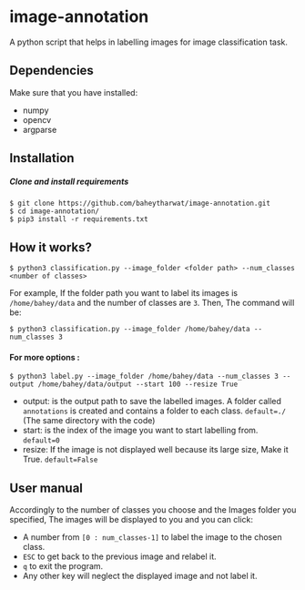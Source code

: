# image-annotation
A python script that helps in labelling images for image classification task.

## Dependencies
Make sure that you have installed:
- numpy
- opencv
- argparse

## Installation
##### Clone and install requirements
    $ git clone https://github.com/baheytharwat/image-annotation.git
    $ cd image-annotation/
    $ pip3 install -r requirements.txt
    
## How it works?

    $ python3 classification.py --image_folder <folder path> --num_classes  <number of classes>
    
For example, If the folder path you want to label its images is  `/home/bahey/data` and the number of classes are `3`. Then, The command will be:

    $ python3 classification.py --image_folder /home/bahey/data --num_classes 3 

#### For more options :
    $ python3 label.py --image_folder /home/bahey/data --num_classes 3 --output /home/bahey/data/output --start 100 --resize True 

- output: is the output path to save the labelled images. A folder called `annotations` is created and contains a folder to each class. `default=./` (The same directory with the code)
- start: is the index of the image you want to start labelling from. `default=0`
- resize: If the image is not displayed well because its large size, Make it True. `default=False`



## User manual

Accordingly to the number of classes you choose and the Images folder you specified, The images will be displayed to you and you can click:

- A number from `[0 : num_classes-1]` to label the image to the chosen class.
- `ESC` to get back to the previous image and relabel it.
- `q` to exit the program.
- Any other key will neglect the displayed image and not label it.

